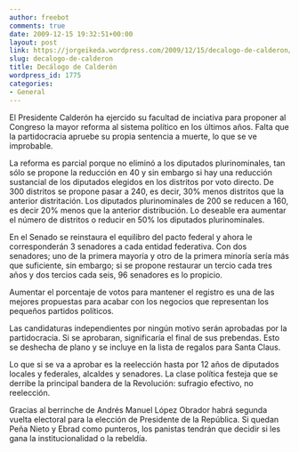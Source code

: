 ```yaml
---
author: freebot
comments: true
date: 2009-12-15 19:32:51+00:00
layout: post
link: https://jorgeikeda.wordpress.com/2009/12/15/decalogo-de-calderon/
slug: decalogo-de-calderon
title: Decálogo de Calderón
wordpress_id: 1775
categories:
- General
---
```


El Presidente Calderón ha ejercido su facultad de inciativa para proponer al Congreso la mayor reforma al sistema político en los últimos años. Falta que la partidocracia apruebe su propia sentencia a muerte, lo que se ve improbable.

La reforma es parcial porque no eliminó a los diputados plurinominales, tan sólo se propone la reducción en  40 y sin embargo si hay una reducción sustancial de los diputados elegidos en los distritos por voto directo. De 300 distritos se propone pasar a 240, es decir, 30% menos distritos que la anterior distritación. Los diputados plurinominales de 200 se reducen a 160, es decir 20% menos que la anterior distribución. Lo deseable era aumentar el número de distritos o reducir en 50% los diputados plurinominales.

En el Senado se reinstaura el equilibro del pacto federal y ahora le corresponderán 3 senadores a cada entidad federativa. Con dos senadores; uno de la primera mayoría y otro de la primera minoría sería más que suficiente, sin embargo; si se propone restaurar un tercio cada tres años y dos tercios cada seis, 96 senadores es lo propicio.

Aumentar el porcentaje de votos para mantener el registro es una de las mejores propuestas para acabar con los negocios que representan los pequeños partidos políticos.

Las candidaturas independientes por ningún motivo serán aprobadas por  la partidocracia. Si se aprobaran, significaría el final de sus prebendas. Esto se deshecha de plano y se incluye en la lista de regalos para Santa Claus.

Lo que si se va a aprobar es la reelección hasta por 12 años de diputados locales y federales, alcaldes y senadores. La clase política festeja que se derribe la principal bandera de la Revolución: sufragio efectivo, no reelección.

Gracias al berrinche de Andrés Manuel López Obrador habrá segunda vuelta electoral para la elección de Presidente de la República. Si quedan Peña Nieto y Ebrad como punteros, los panistas tendrán que decidir si les gana la institucionalidad o la rebeldía.










